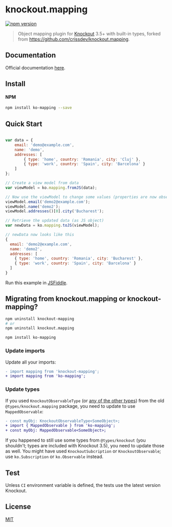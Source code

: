# knockout.mapping

[![npm version](https://badge.fury.io/js/ko-mapping.svg)](http://badge.fury.io/js/ko-mapping)

> Object mapping plugin for [Knockout](http://knockoutjs.com/) 3.5+ with built-in types, forked from https://github.com/crissdev/knockout.mapping.


## Documentation

Official documentation [here](http://knockoutjs.com/documentation/plugins-mapping.html).


## Install

#### NPM

```sh
npm install ko-mapping --save
```


## Quick Start

```js

var data = {
    email: 'demo@example.com',
    name: 'demo',
    addresses: [
        { type: 'home', country: 'Romania', city: 'Cluj' },
        { type: 'work', country: 'Spain', city: 'Barcelona' }
    ]
};

// Create a view model from data
var viewModel = ko.mapping.fromJS(data);

// Now use the viewModel to change some values (properties are now observable)
viewModel.email('demo2@example.com');
viewModel.name('demo2');
viewModel.addresses()[0].city('Bucharest');

// Retrieve the updated data (as JS object)
var newData = ko.mapping.toJS(viewModel);

// newData now looks like this
{
  email: 'demo2@example.com',
  name: 'demo2',
  addresses: [
    { type: 'home', country: 'Romania', city: 'Bucharest' },
    { type: 'work', country: 'Spain', city: 'Barcelona' }
  ]
}

```

Run this example in [JSFiddle](http://jsfiddle.net/wmeqx7ss/280/).


## Migrating from knockout.mapping or knockout-mapping?

```bash
npm uninstall knockout-mapping
# or
npm uninstall knockout.mapping

npm install ko-mapping
```

### Update imports

Update all your imports:

```diff
- import mapping from 'knockout-mapping';
+ import mapping from 'ko-mapping';
```


### Update types

If you used `KnockoutObservableType` (or [any of the other types](https://github.com/DefinitelyTyped/DefinitelyTyped/blob/master/types/knockout.mapping/index.d.ts)) from the old `@types/knockout.mapping` package, you need to update to use `MappedObservable`:


```diff
- const myObj: KnockoutObservableType<SomeObject>;
+ import { MappedObservable } from 'ko-mapping';
+ const myObj: MappedObservable<SomeObject>;
```

If you happened to still use some types from `@types/knockout` (you shouldn't; types are included with Knockout 3.5), you need to update those as well. You might have used `KnockoutSubcription` or `KnockoutObservable`; use `ko.Subscription` or `ko.Observable` instead.

## Test

Unless `CI` environment variable is defined, the tests use the latest version Knockout.


## License

[MIT](http://www.opensource.org/licenses/mit-license.php)
